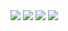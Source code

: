 <img src = "screenshots/Screenshot_2025-04-03-22-30-00-356_com.miui.home.jpg" />
<img src = "screenshots/Screenshot_2025-04-03-22-30-09-226_com.mdev.attyrtask.jpg"/>
<img src = "screenshots/Screenshot_2025-04-03-22-30-14-712_com.mdev.attyrtask.jpg"/>
<img src = "screenshots/Screenshot_2025-04-03-22-30-19-740_com.mdev.attyrtask.jpg"/>
